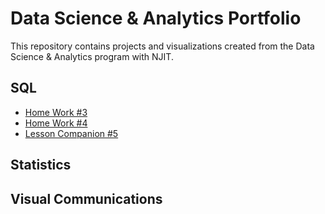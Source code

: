 # Data Science & Analytics Portfolio

This repository contains projects and visualizations created from the Data Science & Analytics program with NJIT.


## SQL
* [Home Work #3 ](https://github.com/fbrinadze/NJIT-Data-Science-Bootcamp/blob/main/CLASS_WORK_MODULE3-1.sql)
* [Home Work #4 ](https://github.com/fbrinadze/NJIT-Data-Science-Bootcamp/blob/main/class_4_hw.sql)
* [Lesson Companion #5]()

## Statistics


## Visual Communications

